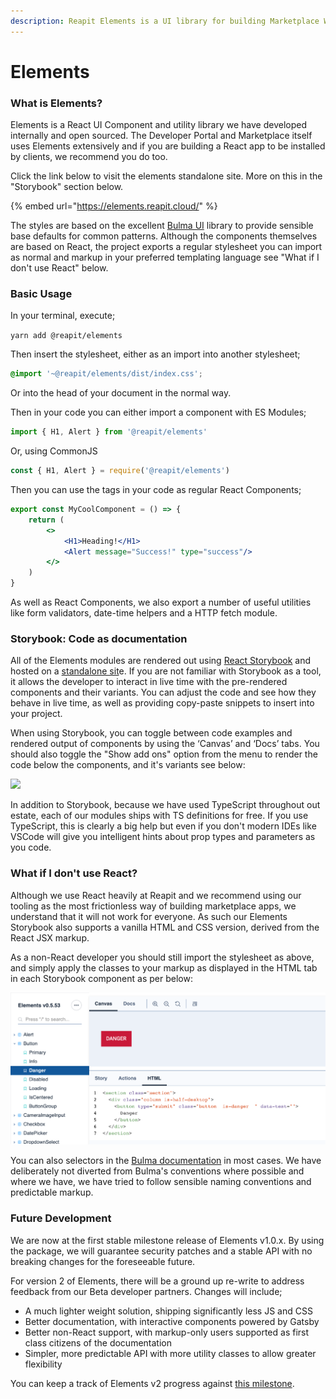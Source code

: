 ```yaml
---
description: Reapit Elements is a UI library for building Marketplace Web Applications
---
```


# Elements

### What is Elements?

Elements is a React UI Component and utility library we have developed internally and open sourced. The Developer Portal and Marketplace itself uses Elements extensively and if you are building a React app to be installed by clients, we recommend you do too.

Click the link below to visit the elements standalone site. More on this in the "Storybook" section below.

{% embed url="https://elements.reapit.cloud/" %}

The styles are based on the excellent [Bulma UI](https://bulma.io/) library to provide sensible base defaults for common patterns. Although the components themselves are based on React, the project exports a regular stylesheet you can import as normal and markup in your preferred templating language see "What if I don't use React" below.

### Basic Usage

In your terminal, execute;

`yarn add @reapit/elements`

Then insert the stylesheet, either as an import into another stylesheet;

```css
@import '~@reapit/elements/dist/index.css';
```

Or into the head of your document in the normal way.

Then in your code you can either import a component with ES Modules;

```javascript
import { H1, Alert } from '@reapit/elements'
```

Or, using CommonJS

```javascript
const { H1, Alert } = require('@reapit/elements')
```

Then you can use the tags in your code as regular React Components;

```jsx
export const MyCoolComponent = () => {
    return (
        <>
            <H1>Heading!</H1>
            <Alert message="Success!" type="success"/>
        </>
    )
}
```

As well as React Components, we also export a number of useful utilities like form validators, date-time helpers and a HTTP fetch module.

### Storybook: Code as documentation

All of the Elements modules are rendered out using [React Storybook](https://storybook.js.org/) and hosted on a [standalone sit](https://elements.reapit.cloud)e. If you are not familiar with Storybook as a tool, it allows the developer to interact in live time with the pre-rendered components and their variants. You can adjust the code and see how they behave in live time, as well as providing copy-paste snippets to insert into your project.

When using Storybook, you can toggle between code examples and rendered output of components by using the ‘Canvas’ and ‘Docs’ tabs. You should also toggle the "Show add ons" option from the menu to render the code below the components, and it's variants see below:

![](../.gitbook/assets/screenshot-2020-02-12-at-16.18.04.png)

In addition to Storybook, because we have used TypeScript throughout out estate, each of our modules ships with TS definitions for free. If you use TypeScript, this is clearly a big help but even if you don't modern IDEs like VSCode will give you intelligent hints about prop types and parameters as you code.

### What if I don't use React?

Although we use React heavily at Reapit and we recommend using our tooling as the most frictionless way of building marketplace apps, we understand that it will not work for everyone. As such our Elements Storybook also supports a vanilla HTML and CSS version, derived from the React JSX markup.

As a non-React developer you should still import the stylesheet as above, and simply apply the classes to your markup as displayed in the HTML tab in each Storybook component as per below:

![](../.gitbook/assets/screenshot-2020-04-17-at-15.27.20.png)

You can also selectors in the [Bulma documentation](https://bulma.io/) in most cases. We have deliberately not diverted from Bulma's conventions where possible and where we have, we have tried to follow sensible naming conventions and predictable markup.

### Future Development

We are now at the first stable milestone release of Elements v1.0.x. By using the package, we will guarantee security patches and a stable API with no breaking changes for the foreseeable future.

For version 2 of Elements, there will be a ground up re-write to address feedback from our Beta developer partners. Changes will include;

* A much lighter weight solution, shipping significantly less JS and CSS
* Better documentation, with interactive components powered by Gatsby
* Better non-React support, with markup-only users supported as first class citizens of the documentation
* Simpler, more predictable API with more utility classes to allow greater flexibility

You can keep a track of Elements v2 progress against [this milestone](https://github.com/reapit/foundations/milestone/8).



